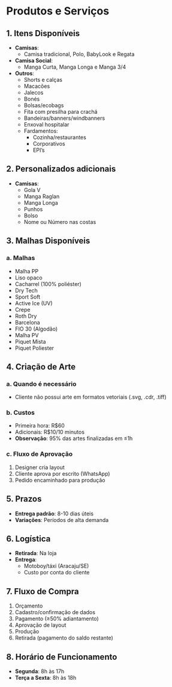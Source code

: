 # Produtos e Serviços

## 1. Itens Disponíveis
- **Camisas**:  
  - Camisa tradicional, Polo, BabyLook e Regata
- **Camisa Social**:  
  - Manga Curta, Manga Longa e Manga 3/4
- **Outros**:  
  - Shorts e calças  
  - Macacões  
  - Jalecos  
  - Bonés  
  - Bolsas/ecobags  
  - Fita com presilha para crachá  
  - Bandeiras/banners/windbanners  
  - Enxoval hospitalar  
  - Fardamentos:  
    - Cozinha/restaurantes  
    - Corporativos  
    - EPI’s  
## 2. Personalizados adicionais
- **Camisas**:
  - Gola V
  - Manga Raglan
  - Manga Longa
  - Punhos
  - Bolso
  - Nome ou Número nas costas
## 3. Malhas Disponíveis
### a. Malhas
  - Malha PP  
  - Liso opaco  
  - Cacharrel (100% poliéster)  
  - Dry Tech  
  - Sport Soft  
  - Active Ice (UV)  
  - Crepe  
  - Roth Dry  
  - Barcelona  
  - FIO 30 (Algodão)  
  - Malha PV  
  - Piquet Mista
  - Piquet Poliester

## 4. Criação de Arte
### a. Quando é necessário
- Cliente não possui arte em formatos vetoriais (.svg, .cdr, .tiff)

### b. Custos
- Primeira hora: R$60
- Adicionais: R$10/10 minutos
- **Observação**: 95% das artes finalizadas em ≤1h

### c. Fluxo de Aprovação
1. Designer cria layout
2. Cliente aprova por escrito (WhatsApp)
3. Pedido encaminhado para produção

## 5. Prazos
- **Entrega padrão**: 8-10 dias úteis
- **Variações**: Períodos de alta demanda

## 6. Logística
- **Retirada**: Na loja
- **Entrega**:  
  - Motoboy/táxi (Aracaju/SE)  
  - Custo por conta do cliente  

## 7. Fluxo de Compra
1. Orçamento
2. Cadastro/confirmação de dados
3. Pagamento (≥50% adiantamento)
4. Aprovação de layout
5. Produção
6. Retirada (pagamento do saldo restante)

## 8. Horário de Funcionamento
- **Segunda**: 8h às 17h
- **Terça a Sexta**: 8h às 18h